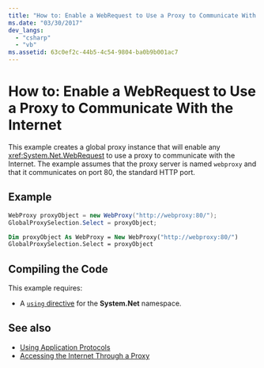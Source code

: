 ```yaml
---
title: "How to: Enable a WebRequest to Use a Proxy to Communicate With the Internet"
ms.date: "03/30/2017"
dev_langs: 
  - "csharp"
  - "vb"
ms.assetid: 63c0ef2c-44b5-4c54-9804-ba0b9b001ac7
---
```

# How to: Enable a WebRequest to Use a Proxy to Communicate With the Internet
This example creates a global proxy instance that will enable any <xref:System.Net.WebRequest> to use a proxy to communicate with the Internet. The example assumes that the proxy server is named `webproxy` and that it communicates on port 80, the standard HTTP port.  
  
## Example  
  
```csharp  
WebProxy proxyObject = new WebProxy("http://webproxy:80/");  
GlobalProxySelection.Select = proxyObject;  
```  
  
```vb  
Dim proxyObject As WebProxy = New WebProxy("http://webproxy:80/")  
GlobalProxySelection.Select = proxyObject  
```  
  
## Compiling the Code  
 This example requires:  
  
- A [`using` directive](../../csharp/language-reference/keywords/using-directive.md) for the **System.Net** namespace.  
  
## See also

- [Using Application Protocols](using-application-protocols.md)
- [Accessing the Internet Through a Proxy](accessing-the-internet-through-a-proxy.md)
